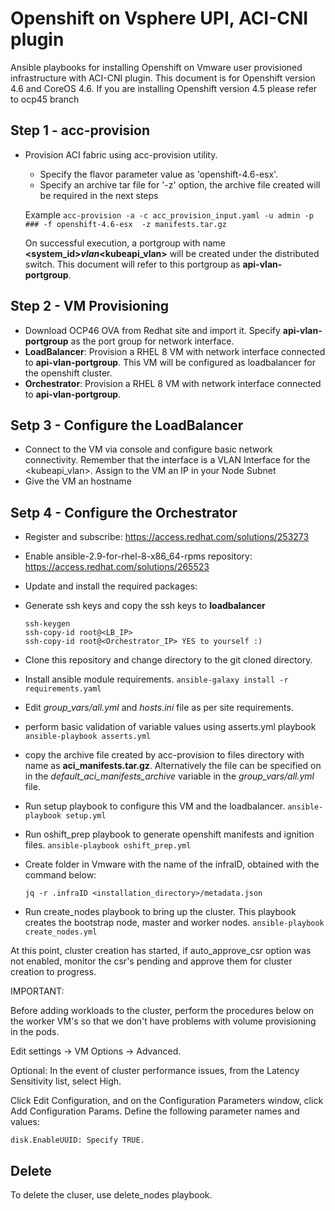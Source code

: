 # Openshift on Vsphere UPI, ACI-CNI plugin

Ansible playbooks for installing Openshift on Vmware user provisioned infrastructure with ACI-CNI plugin.
This document is for Openshift version 4.6 and CoreOS 4.6. If you are installing Openshift version 4.5 please refer to ocp45 branch

## Step 1 - acc-provision
* Provision ACI fabric using acc-provision utility. 

  * Specify the flavor parameter value as 'openshift-4.6-esx'.
  * Specify an archive tar file for '-z' option, the archive file created will be required in the next steps
  
  Example 
  `acc-provision -a -c acc_provision_input.yaml -u admin -p ### -f openshift-4.6-esx  -z manifests.tar.gz`
  
  On successful execution, a portgroup with name **<system_id>_vlan_<kubeapi_vlan>** will be created under the distributed switch. This document will refer to this portgroup as **api-vlan-portgroup**.

## Step 2 - VM Provisioning
* Download OCP46 OVA from Redhat site and import it. Specify **api-vlan-portgroup** as the port group for network interface.
* **LoadBalancer**: Provision a RHEL 8 VM with network interface connected to **api-vlan-portgroup**.
This VM will be configured as loadbalancer for the openshift cluster. 
* **Orchestrator**: Provision a RHEL 8 VM with network interface connected to **api-vlan-portgroup**. 

## Setp 3 - Configure the LoadBalancer
* Connect to the VM via console and configure basic network connectivity. Remember that the interface is a VLAN Interface for the <kubeapi_vlan>. Assign to the VM an IP in your Node Subnet
* Give the VM an hostname

## Setp 4 - Configure the Orchestrator
	
* Register and subscribe: https://access.redhat.com/solutions/253273
* Enable ansible-2.9-for-rhel-8-x86_64-rpms repository: https://access.redhat.com/solutions/265523
* Update and install the required packages:

* Generate ssh keys and copy the ssh keys to **loadbalancer**

	```
	ssh-keygen
	ssh-copy-id root@<LB_IP> 
	ssh-copy-id root@<Orchestrator_IP> YES to yourself :)
	```
  
* Clone this repository and change directory to the git cloned directory.
  
* Install ansible module requirements. `ansible-galaxy install -r requirements.yaml`
  
* Edit *group_vars/all.yml* and *hosts.ini* file as per site requirements.
  
* perform basic validation of variable values using asserts.yml playbook `ansible-playbook asserts.yml`
  
* copy the archive file created by acc-provision to files directory with name as  **aci_manifests.tar.gz**. Alternatively the file can be specified on in the *default_aci_manifests_archive* variable in the *group_vars/all.yml* file.
  
* Run setup playbook to configure this VM and the loadbalancer. `ansible-playbook setup.yml`
  
* Run oshift_prep playbook to generate openshift manifests and ignition files. `ansible-playbook oshift_prep.yml`

* Create folder in Vmware with the name of the infraID, obtained with the command below:

  `jq -r .infraID <installation_directory>/metadata.json `
  
* Run create_nodes playbook to bring up the cluster. This playbook creates the bootstrap node, master and worker nodes. `ansible-playbook create_nodes.yml`
  
At this point, cluster creation has started, if auto_approve_csr option was not enabled, monitor the csr's pending and approve them for cluster creation to progress.

IMPORTANT:

Before adding workloads to the cluster, perform the procedures below on the worker VM's so that we don't have problems with volume provisioning in the pods.

Edit settings → VM Options → Advanced.

Optional: In the event of cluster performance issues, from the Latency Sensitivity list, select High.

Click Edit Configuration, and on the Configuration Parameters window, click Add Configuration Params. Define the following parameter names and values:

`disk.EnableUUID: Specify TRUE.`

## Delete  
To delete the cluser, use delete_nodes playbook.


